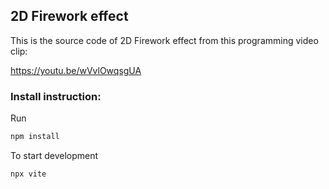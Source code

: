 ## 2D Firework effect

This is the source code of 2D Firework effect from this programming video clip:

https://youtu.be/wVvlOwqsgUA

### Install instruction:

Run

```sh
npm install
```

To start development

```sh
npx vite
```

